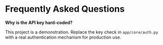 # Frequently Asked Questions

**Why is the API key hard-coded?**

This project is a demonstration. Replace the key check in `app/core/auth.py` with
a real authentication mechanism for production use.
